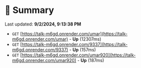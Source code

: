 # 📖 Summary
Last updated: **9/2/2024, 9:13:38 PM**

- `GET` [https://talk-m6gd.onrender.com/umar](https://talk-m6gd.onrender.com/umar) - **Up** (12307ms)
- `GET` [https://talk-m6gd.onrender.com/9337](https://talk-m6gd.onrender.com/9337) - **Up** (157ms)
- `GET` [https://talk-m6gd.onrender.com/umar920](https://talk-m6gd.onrender.com/umar920) - **Up** (187ms)

